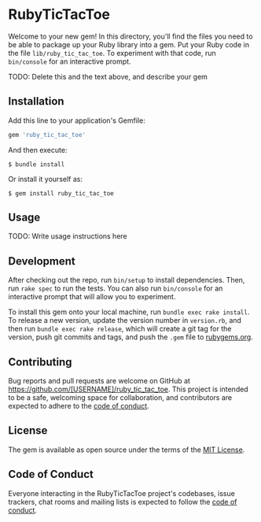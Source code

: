 # RubyTicTacToe

Welcome to your new gem! In this directory, you'll find the files you need to be able to package up your Ruby library into a gem. Put your Ruby code in the file `lib/ruby_tic_tac_toe`. To experiment with that code, run `bin/console` for an interactive prompt.

TODO: Delete this and the text above, and describe your gem

## Installation

Add this line to your application's Gemfile:

```ruby
gem 'ruby_tic_tac_toe'
```

And then execute:

    $ bundle install

Or install it yourself as:

    $ gem install ruby_tic_tac_toe

## Usage

TODO: Write usage instructions here

## Development

After checking out the repo, run `bin/setup` to install dependencies. Then, run `rake spec` to run the tests. You can also run `bin/console` for an interactive prompt that will allow you to experiment.

To install this gem onto your local machine, run `bundle exec rake install`. To release a new version, update the version number in `version.rb`, and then run `bundle exec rake release`, which will create a git tag for the version, push git commits and tags, and push the `.gem` file to [rubygems.org](https://rubygems.org).

## Contributing

Bug reports and pull requests are welcome on GitHub at https://github.com/[USERNAME]/ruby_tic_tac_toe. This project is intended to be a safe, welcoming space for collaboration, and contributors are expected to adhere to the [code of conduct](https://github.com/[USERNAME]/ruby_tic_tac_toe/blob/master/CODE_OF_CONDUCT.md).


## License

The gem is available as open source under the terms of the [MIT License](https://opensource.org/licenses/MIT).

## Code of Conduct

Everyone interacting in the RubyTicTacToe project's codebases, issue trackers, chat rooms and mailing lists is expected to follow the [code of conduct](https://github.com/[USERNAME]/ruby_tic_tac_toe/blob/master/CODE_OF_CONDUCT.md).
